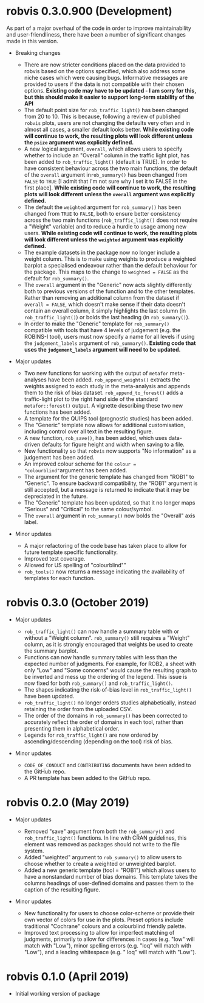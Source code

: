 # robvis 0.3.0.900 (Development)

As part of a major overhaul of the code in order to improve maintainability and user-friendliness, there have been a number of significant changes made in this version.

* Breaking changes
  * There are now stricter conditions placed on the data provided to robvis based on the options specified, which also address some niche cases which were causing bugs. Informative messages are provided to users if the data is not compatible with their chosen options. **Existing code may have to be updated - I am sorry for this, but this should make it easier to support long-term stability of the API**
  * The default point size for `rob_traffic_light()` has been changed from 20 to 10. This is because, following a review of published `robvis` plots, users are not changing the defaults very often and in almost all cases, a smaller default looks better. **While existing code will continue to work, the resulting plots will look different unless the `psize` argument was explicitly defined.**
  * A new logical argument, `overall`, which allows users to specify whether to include an "Overall" column in the traffic light plot, has been added to `rob_traffic_light()` (default is TRUE). In order to have consistent behaviour across the two main functions, the default of the `overall` argument in`rob_summary()` has been changed from `FALSE` to `TRUE` [I admit that I'm not sure why I set it to FALSE in the first place]. **While existing code will continue to work, the resulting plots will look different unless the `overall` argument was explicitly defined.**
  * The default the `weighted` argument for `rob_summary()` has been changed from `TRUE` to `FALSE`, both to ensure better consistency across the two main functions (`rob_traffic_light()` does not require a "Weight" variable) and to reduce a hurdle to usage among new users. **While existing code will continue to work, the resulting plots will look different unless the `weighted` argument was explicitly defined.**
  * The example datasets in the package now no longer include a weight column. This is to make using weights to produce a weighted barplot a specialised endeavour rather than the default behaviour for the package. This maps to the change to `weighted = FALSE` as the default for `rob_summary()`.
  * The `overall` argument in the "Generic" now acts slightly differently both to previous versions of the function and to the other templates. Rather than removing an additional column from the dataset if `overall = FALSE`, which doesn't make sense if their data doesn't contain an overall column, it simply highlights the last column (in `rob_traffic_light()`) or bolds the last heading (in `rob_summary()`).
  * In order to make the "Generic" template for `rob_summary()` compatible with tools that have 4 levels of judgement (e.g. the ROBINS-I tool), users must now specify a name for all levels if using the `judgement_labels` argument of `rob_summary()`. **Existing code that uses the `judgement_labels` argument will need to be updated.** 
  

* Major updates
  * Two new functions for working with the output of `metafor` meta-analyses have been added. `rob_append_weights()` extracts the weights assigned to each study in the meta-analysis and appends them to the risk of bias dataset. `rob_append_to_forest()` adds a traffic-light plot to the right hand side of the standard `metafor::forest()` output. A vignette describing these two new functions has been added.
  * A template for the QUIPS tool (prognostic studies) has been added.
  * The "Generic" template now allows for additional customisation, including control over all text in the resulting figure.
  * A new function, `rob_save()`, has been added, which uses data-driven defaults for figure height and width when saving to a file.
  * New functionality so that `robvis` now supports "No information" as a judgement has been added.
  * An improved colour scheme for the `colour = "colourblind"`argument has been added.
  * The argument for the generic template has changed from "ROB1" to "Generic". To ensure backward compatibility, the "ROB1" argument is still accepted, but a message is returned to indicate that it may be depreciated in the future.
  * The "Generic" template has been updated, so that it no longer maps "Serious" and "Critical" to the same colour/symbol.
  * The `overall` argument in `rob_summary()` now bolds the "Overall" axis label.

* Minor updates
  * A major refactoring of the code base has taken place to allow for future template specific functionality.
  * Improved test coverage.
  * Allowed for US spelling of "colourblind""
  * `rob_tools()` now returns a message indicating the availability of templates for each function. 

# robvis 0.3.0 (October 2019)

* Major updates
  * `rob_traffic_light()` can now handle a summary table with or without a "Weight column". `rob_summary()` still requires a "Weight" column, as it is strongly encouraged that weights be used to create the summary barplot. 
  * Functions can now handle summary tables with less than the expected number of judgments. For example, for ROB2, a sheet with only "Low" and "Some concerns" would cause the resulting graph to be inverted and mess up the ordering of the legend. This issue is now fixed for both `rob_summary()` and `rob_traffic_light()`.
  * The shapes indicating the risk-of-bias level in `rob_traffic_light()` have been updated.
  * `rob_traffic_light()` no longer orders studies alphabetically, instead retaining the order from the uploaded CSV.
  * The order of the domains in `rob_summary()` has been corrected to accurately reflect the order of domains in each tool, rather than presenting them in alphabetical order.
  * Legends for `rob_traffic_light()` are now ordered by ascending/descending (depending on the tool) risk of bias. 
   
* Minor updates
  * `CODE_OF_CONDUCT` and `CONTRIBUTING` documents have been added to the GitHub repo.
  * A PR template has been added to the GitHub repo.


# robvis 0.2.0 (May 2019)

* Major updates
  * Removed "save" argument from both the `rob_summary()` and `rob_traffic_light()` functions. In line with CRAN guidelines, this element was removed as packages should not write to the file system. 
  * Added "weighted" argument to `rob_summary()` to allow users to choose whether to create a weighted or unweighted barplot. 
  * Added a new generic template (tool = "ROB1") which allows users to have a nonstandard number of bias domains. This template takes the columns headings of user-defined domains and passes them to the caption of the resulting figure.
  
* Minor updates
  * New functionality for users to choose color-scheme or provide their own vector of colors for use in the plots. Preset options include traditional "Cochrane" colours and a colourblind friendly palette. 
  * Improved text processing to allow for imperfect matching of judgments, primarily to allow for differences in cases (e.g. "low" will match with "Low"), minor spelling errors (e.g. "loq" will match with "Low"), and a leading whitespace (e.g. " loq" will match with "Low").
  

# robvis 0.1.0 (April 2019)

* Initial working version of package
